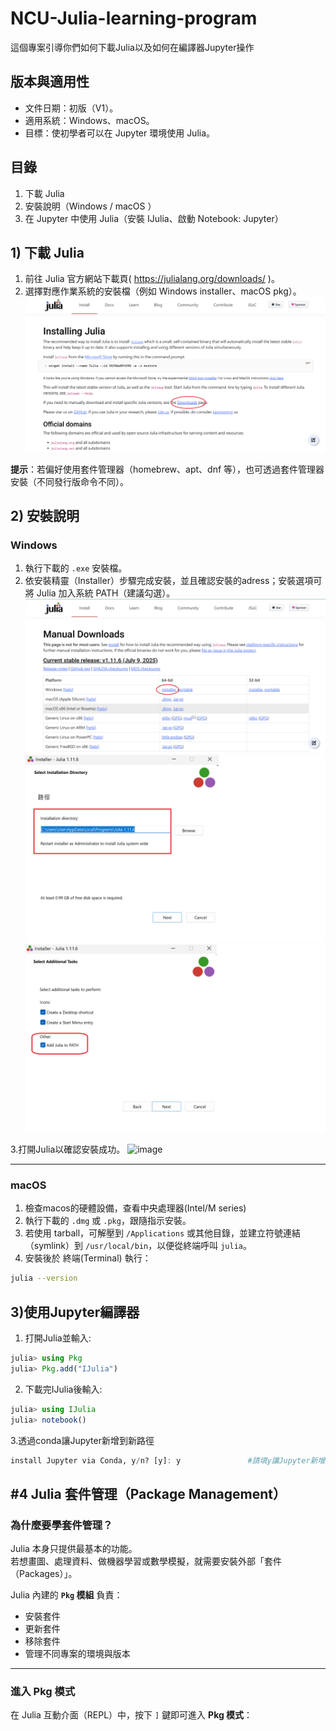 # NCU-Julia-learning-program
這個專案引導你們如何下載Julia以及如何在編譯器Jupyter操作


## 版本與適用性
- 文件日期：初版（V1）。
- 適用系統：Windows、macOS。
- 目標：使初學者可以在 Jupyter 環境使用 Julia。 


## 目錄
1. 下載 Julia
2. 安裝說明（Windows / macOS ）
3. 在 Jupyter 中使用 Julia（安裝 IJulia、啟動 Notebook: Jupyter）

## 1) 下載 Julia
1. 前往 Julia 官方網站下載頁( https://julialang.org/downloads/ )。
2. 選擇對應作業系統的安裝檔（例如 Windows installer、macOS pkg）。
   ![image](https://github.com/NCUjulia/Julia-learning-/blob/main/%E6%9C%AA%E5%91%BD%E5%90%8D(3).png)

**提示**：若偏好使用套件管理器（homebrew、apt、dnf 等），也可透過套件管理器安裝（不同發行版命令不同）。

## 2) 安裝說明

### Windows
1. 執行下載的 `.exe` 安裝檔。
2. 依安裝精靈（Installer）步驟完成安裝，並且確認安裝的adress；安裝選項可將 Julia 加入系統 PATH（建議勾選）。
 ![image](https://github.com/NCUjulia/Julia-learning-/blob/main/%E6%9C%AA%E5%91%BD%E5%90%8D(4).png)
 ![image](https://github.com/NCUjulia/Julia-learning-/blob/main/%E6%9C%AA%E5%91%BD%E5%90%8D(2).png)
 ![image](https://github.com/NCUjulia/Julia-learning-/blob/main/%E6%9C%AA%E5%91%BD%E5%90%8D(1).png)

3.打開Julia以確認安裝成功。
 ![image](https://github.com/NCUjulia/Julia-learning-/blob/main/%E6%9C%AA%E5%91%BD%E5%90%8D(5).png)

---

### macOS
1. 檢查macos的硬體設備，查看中央處理器(Intel/M series)
2. 執行下載的 `.dmg` 或 `.pkg`，跟隨指示安裝。
3. 若使用 tarball，可解壓到 `/Applications` 或其他目錄，並建立符號連結（symlink）到 `/usr/local/bin`，以便從終端呼叫 `julia`。
4. 安裝後於 終端(Terminal) 執行：

```bash
julia --version
```

## 3)使用Jupyter編譯器
1. 打開Julia並輸入:

```Julia
julia> using Pkg
julia> Pkg.add("IJulia")
```
2. 下載完IJulia後輸入:

```Julia
julia> using IJulia
julia> notebook()

```
3.透過conda讓Jupyter新增到新路徑

```Julia
install Jupyter via Conda, y/n? [y]: y               #請填y讓Jupyter新增到新路徑
```

## #4 Julia 套件管理（Package Management）

### 為什麼要學套件管理？
Julia 本身只提供最基本的功能。  
若想畫圖、處理資料、做機器學習或數學模擬，就需要安裝外部「套件（Packages）」。

Julia 內建的 **`Pkg` 模組** 負責：
- 安裝套件  
- 更新套件  
- 移除套件  
- 管理不同專案的環境與版本  

---

### 進入 Pkg 模式
在 Julia 互動介面（REPL）中，按下 `]` 鍵即可進入 **Pkg 模式**：  
